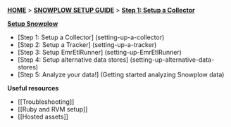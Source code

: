 [**HOME**](Home) > [**SNOWPLOW SETUP GUIDE**](Setting-up-Snowplow) > [**Step 1: Setup a Collector**](setting-up-a-collector)  

[**Setup Snowplow**](Setting-up-Snowplow)  

- [Step 1: Setup a Collector] (setting-up-a-collector)  
- [Step 2: Setup a Tracker] (setting-up-a-tracker)  
- [Step 3: Setup EmrEtlRunner] (setting-up-EmrEtlRunner)  
- [Step 4: Setup alternative data stores] (setting-up-alternative-data-stores) 
- [Step 5: Analyze your data!] (Getting started analyzing Snowplow data)  

**Useful resources**  

- [[Troubleshooting]]  
- [[Ruby and RVM setup]]  
- [[Hosted assets]]  